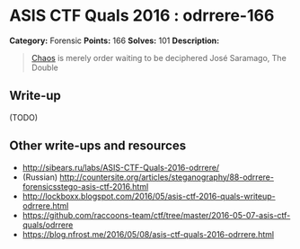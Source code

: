 # ASIS CTF Quals 2016 : odrrere-166

**Category:** Forensic
**Points:** 166
**Solves:** 101
**Description:**

> [Chaos](https://github.com/ctfs/write-ups-2016/tree/master/asis-ctf-quals-2016/forensics/odrrere-166/odrrere) is merely order waiting to be deciphered
José Saramago, The Double



## Write-up

(TODO)

## Other write-ups and resources

* http://sibears.ru/labs/ASIS-CTF-Quals-2016-odrrere/
* (Russian) http://countersite.org/articles/steganography/88-odrrere-forensicsstego-asis-ctf-2016.html
* http://lockboxx.blogspot.com/2016/05/asis-ctf-2016-quals-writeup-odrrere.html
* https://github.com/raccoons-team/ctf/tree/master/2016-05-07-asis-ctf-quals/odrrere
* https://blog.nfrost.me/2016/05/08/asis-ctf-quals-2016-odrrere.html
